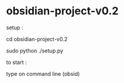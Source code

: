 # obsidian-project-v0.2

setup :

 cd obsidian-project-v0.2
 
 sudo python ./setup.py
 
 
to start : 

 type on command line (obsid)
 
